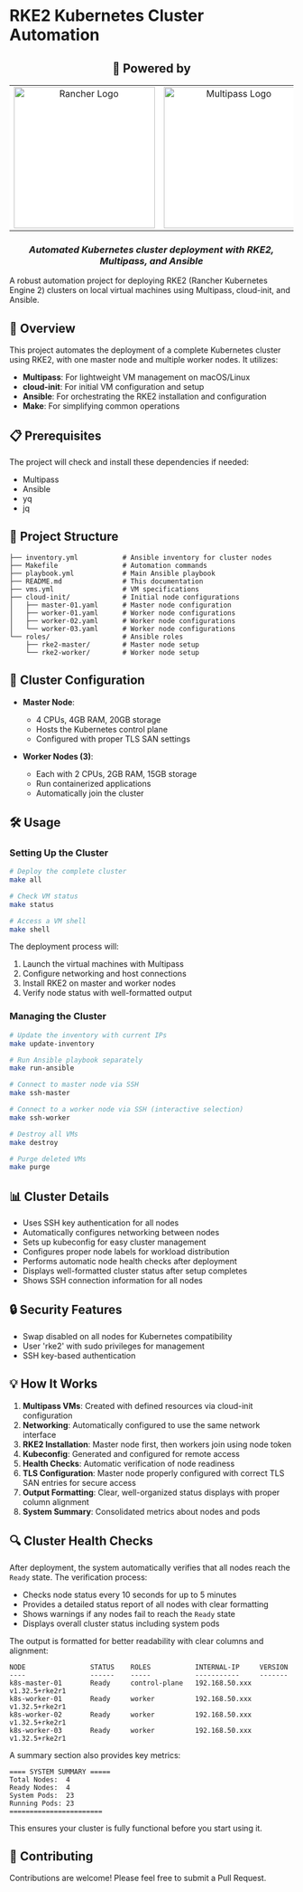 # RKE2 Kubernetes Cluster Automation

<div align="center">

## 🚢 Powered by

<table>
  <tr>
    <td align="center" width="33%" bgcolor="#ffffff">
      <img src="https://www.rancher.com/assets/img/logos/rancher-logo-stacked-color.svg" alt="Rancher Logo" width="250"/>
    </td>
    <td align="center" width="33%" bgcolor="#ffffff">
      <img src="https://res.cloudinary.com/canonical/image/fetch/f_auto,q_auto,fl_sanitize,c_fill,w_720/https://lh3.googleusercontent.com/hZHbXA0bvKJ089pTXuoTPgv-T4eHBIvmfZ4nh4tkKg2OoZ8cTQNtZXLl6zeXjNc4Df0BnxzfF4pTFoCHWm7WFz6ci8h4QzqnVA80eWcNbwdZegHhJRea-cWr05wTw-WDbbzuIumrIGZNnl0Xxw" alt="Multipass Logo" width="250"/>
    </td>
    <td align="center" width="33%" bgcolor="#ffffff">
      <img src="https://upload.wikimedia.org/wikipedia/commons/thumb/2/24/Ansible_logo.svg/1664px-Ansible_logo.svg.png" alt="Ansible Logo" width="250"/>
    </td>
  </tr>
</table>

### *Automated Kubernetes cluster deployment with RKE2, Multipass, and Ansible*

</div>

A robust automation project for deploying RKE2 (Rancher Kubernetes Engine 2) clusters on local virtual machines using Multipass, cloud-init, and Ansible.

## 🚀 Overview

This project automates the deployment of a complete Kubernetes cluster using RKE2, with one master node and multiple worker nodes. It utilizes:

- **Multipass**: For lightweight VM management on macOS/Linux
- **cloud-init**: For initial VM configuration and setup
- **Ansible**: For orchestrating the RKE2 installation and configuration
- **Make**: For simplifying common operations

## 📋 Prerequisites

The project will check and install these dependencies if needed:
- Multipass
- Ansible
- yq
- jq

## 📁 Project Structure

```
├── inventory.yml           # Ansible inventory for cluster nodes
├── Makefile                # Automation commands
├── playbook.yml            # Main Ansible playbook
├── README.md               # This documentation
├── vms.yml                 # VM specifications
├── cloud-init/             # Initial node configurations
│   ├── master-01.yaml      # Master node configuration
│   ├── worker-01.yaml      # Worker node configurations
│   ├── worker-02.yaml      # Worker node configurations
│   └── worker-03.yaml      # Worker node configurations
└── roles/                  # Ansible roles
    ├── rke2-master/        # Master node setup
    └── rke2-worker/        # Worker node setup
```

## 🔧 Cluster Configuration

- **Master Node**: 
  - 4 CPUs, 4GB RAM, 20GB storage
  - Hosts the Kubernetes control plane
  - Configured with proper TLS SAN settings
  
- **Worker Nodes (3)**:
  - Each with 2 CPUs, 2GB RAM, 15GB storage
  - Run containerized applications
  - Automatically join the cluster

## 🛠️ Usage

### Setting Up the Cluster

```bash
# Deploy the complete cluster
make all

# Check VM status
make status

# Access a VM shell
make shell
```

The deployment process will:
1. Launch the virtual machines with Multipass
2. Configure networking and host connections
3. Install RKE2 on master and worker nodes
4. Verify node status with well-formatted output

### Managing the Cluster

```bash
# Update the inventory with current IPs
make update-inventory

# Run Ansible playbook separately
make run-ansible

# Connect to master node via SSH
make ssh-master

# Connect to a worker node via SSH (interactive selection)
make ssh-worker

# Destroy all VMs
make destroy

# Purge deleted VMs
make purge
```

## 📊 Cluster Details

- Uses SSH key authentication for all nodes
- Automatically configures networking between nodes
- Sets up kubeconfig for easy cluster management
- Configures proper node labels for workload distribution
- Performs automatic node health checks after deployment
- Displays well-formatted cluster status after setup completes
- Shows SSH connection information for all nodes

## 🔒 Security Features

- Swap disabled on all nodes for Kubernetes compatibility
- User 'rke2' with sudo privileges for management
- SSH key-based authentication

## 💡 How It Works

1. **Multipass VMs**: Created with defined resources via cloud-init configuration
2. **Networking**: Automatically configured to use the same network interface
3. **RKE2 Installation**: Master node first, then workers join using node token
4. **Kubeconfig**: Generated and configured for remote access
5. **Health Checks**: Automatic verification of node readiness
6. **TLS Configuration**: Master node properly configured with correct TLS SAN entries for secure access
7. **Output Formatting**: Clear, well-organized status displays with proper column alignment
8. **System Summary**: Consolidated metrics about nodes and pods

## 🔍 Cluster Health Checks

After deployment, the system automatically verifies that all nodes reach the `Ready` state. The verification process:

- Checks node status every 10 seconds for up to 5 minutes
- Provides a detailed status report of all nodes with clear formatting
- Shows warnings if any nodes fail to reach the `Ready` state
- Displays overall cluster status including system pods

The output is formatted for better readability with clear columns and alignment:

```
NODE                STATUS    ROLES           INTERNAL-IP     VERSION          
----                ------    -----           -----------     -------          
k8s-master-01       Ready     control-plane   192.168.50.xxx  v1.32.5+rke2r1
k8s-worker-01       Ready     worker          192.168.50.xxx  v1.32.5+rke2r1
k8s-worker-02       Ready     worker          192.168.50.xxx  v1.32.5+rke2r1  
k8s-worker-03       Ready     worker          192.168.50.xxx  v1.32.5+rke2r1  
```

A summary section also provides key metrics:

```
==== SYSTEM SUMMARY =====
Total Nodes:  4
Ready Nodes:  4
System Pods:  23
Running Pods: 23
=======================
```

This ensures your cluster is fully functional before you start using it.

## 🤝 Contributing

Contributions are welcome! Please feel free to submit a Pull Request.
